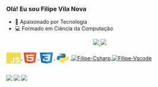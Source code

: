 ### Olá! Eu sou Filipe Vila Nova


- 🤖 Apaixonado por Tecnologia
- 💻 Formado em Ciência da Computação 
<div align="center">
  <a href="https://github.com/FilipeVila">
  <img height="180em" src="https://github-readme-stats.vercel.app/api?username=FilipeVila&show_icons=true&theme=cobalt&include_all_commits=true&count_private=true"/>
  <img height="180em" src="https://github-readme-stats.vercel.app/api/top-langs/?username=FilipeVila&layout=compact&langs_count=7&theme=cobalt"/>
</div>
 <div style="display: inline_block"><br>
 <img align="center" alt="Filipe-Js" height="30" width="40" src="https://raw.githubusercontent.com/devicons/devicon/master/icons/javascript/javascript-plain.svg">
  <img align="center" alt="Filipe-React" height="30" width="40" src="https://raw.githubusercontent.com/devicons/devicon/master/icons/html5/html5-original.svg">
  <img align="center" alt="Filipe-CSS" height="30" width="40" src="https://raw.githubusercontent.com/devicons/devicon/master/icons/css3/css3-original.svg">
  <img align="center" alt="Filipe-Python" height="30" width="40" src="https://raw.githubusercontent.com/devicons/devicon/master/icons/python/python-original.svg">
  <img align="center" alt="Filipe-Csharp" height="30" width="40" src="https://cdn.jsdelivr.net/gh/devicons/devicon/icons/github/github-original.svg" />
  <img align="center" alt="Filipe-Vscode" height="30" width="40" src="https://cdn.jsdelivr.net/gh/devicons/devicon/icons/vscode/vscode-original.svg" />



  </div>
  
##

<div> 
  
  <a href="https://instagram.com/filipevilanova" target="_blank"><img src="https://img.shields.io/badge/-Instagram-%23E4405F?style=for-the-badge&logo=instagram&logoColor=white" target="_blank"></a>
 <a href = " "><img src="https://img.shields.io/badge/-Gmail-%23333?style=for-the-badge&logo=gmail&logoColor=white" target="_blank"></a>
  <a href="https://www.linkedin.com/in/filipe-vila-nova-0ba157189/" target="_blank"><img src="https://img.shields.io/badge/-LinkedIn-%230077B5?style=for-the-badge&logo=linkedin&logoColor=white" target="_blank"></a> 
  
</div>
